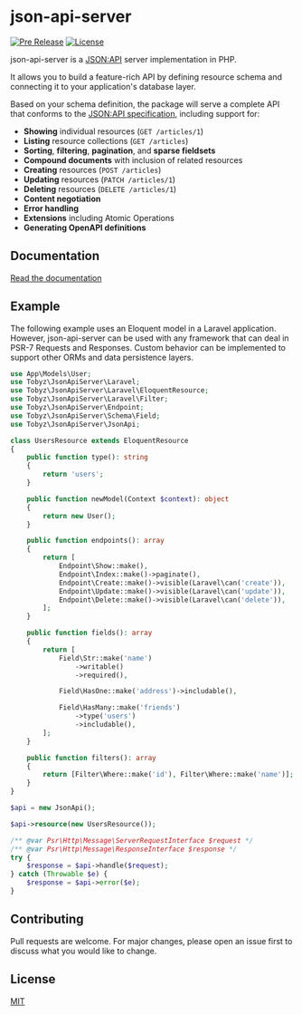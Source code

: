 # json-api-server

[![Pre Release](https://img.shields.io/packagist/vpre/tobyz/json-api-server.svg?style=flat)](https://github.com/tobyzerner/json-api-server/releases)
[![License](https://img.shields.io/packagist/l/tobyz/json-api-server.svg?style=flat)](https://packagist.org/packages/tobyz/json-api-server)

json-api-server is a [JSON:API](http://jsonapi.org) server implementation in PHP.

It allows you to build a feature-rich API by defining resource schema and connecting it to your
application's database layer.

Based on your schema definition, the package will serve a complete API that conforms to the
[JSON:API specification](https://jsonapi.org/format/), including support for:

-   **Showing** individual resources (`GET /articles/1`)
-   **Listing** resource collections (`GET /articles`)
-   **Sorting**, **filtering**, **pagination**, and **sparse fieldsets**
-   **Compound documents** with inclusion of related resources
-   **Creating** resources (`POST /articles`)
-   **Updating** resources (`PATCH /articles/1`)
-   **Deleting** resources (`DELETE /articles/1`)
-   **Content negotiation**
-   **Error handling**
-   **Extensions** including Atomic Operations
-   **Generating OpenAPI definitions**

## Documentation

[Read the documentation](https://tobyzerner.github.io/json-api-server)

## Example

The following example uses an Eloquent model in a Laravel application. However, json-api-server can
be used with any framework that can deal in PSR-7 Requests and Responses. Custom behavior can be
implemented to support other ORMs and data persistence layers.

```php
use App\Models\User;
use Tobyz\JsonApiServer\Laravel;
use Tobyz\JsonApiServer\Laravel\EloquentResource;
use Tobyz\JsonApiServer\Laravel\Filter;
use Tobyz\JsonApiServer\Endpoint;
use Tobyz\JsonApiServer\Schema\Field;
use Tobyz\JsonApiServer\JsonApi;

class UsersResource extends EloquentResource
{
    public function type(): string
    {
        return 'users';
    }

    public function newModel(Context $context): object
    {
        return new User();
    }

    public function endpoints(): array
    {
        return [
            Endpoint\Show::make(),
            Endpoint\Index::make()->paginate(),
            Endpoint\Create::make()->visible(Laravel\can('create')),
            Endpoint\Update::make()->visible(Laravel\can('update')),
            Endpoint\Delete::make()->visible(Laravel\can('delete')),
        ];
    }

    public function fields(): array
    {
        return [
            Field\Str::make('name')
                ->writable()
                ->required(),

            Field\HasOne::make('address')->includable(),

            Field\HasMany::make('friends')
                ->type('users')
                ->includable(),
        ];
    }

    public function filters(): array
    {
        return [Filter\Where::make('id'), Filter\Where::make('name')];
    }
}

$api = new JsonApi();

$api->resource(new UsersResource());

/** @var Psr\Http\Message\ServerRequestInterface $request */
/** @var Psr\Http\Message\ResponseInterface $response */
try {
    $response = $api->handle($request);
} catch (Throwable $e) {
    $response = $api->error($e);
}
```

## Contributing

Pull requests are welcome. For major changes, please open an issue first to discuss what you would
like to change.

## License

[MIT](LICENSE)
